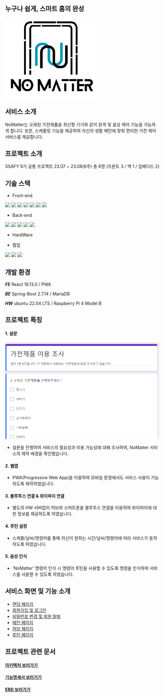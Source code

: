 ## 누구나 쉽게, 스마트 홈의 완성

![logo](./img/logo.png)


## 서비스 소개
NoMatter는 오래된 가전제품을 최신형 기기와 같이 원격 및 음성 제어 기능을 가능하게 합니다. 또한, 스케줄링 기능을 제공하여 자신의 생활 패턴에 맞춰 편리한 가전 제어 서비스를 제공합니다.


## 프로젝트 소개
SSAFY 9기 공통 프로젝트
23.07 ~ 23.08(6주)
총 6명 (프론트 3 / 백 1 / 임베디드 2)

## 기술 스택
- Front-end 

<img src="https://img.shields.io/badge/react-61DAFB?style=for-the-badge&logo=react&logoColor=black">
<img src="https://img.shields.io/badge/JavaScript-F7DF1E?style=for-the-badge&logo=JavaScript&logoColor=black">

<img src="https://img.shields.io/badge/bootstrap-7952B3?style=for-the-badge&logo=bootstrap&logoColor=white">
<img src="https://img.shields.io/badge/PWA-5A0FC8?style=for-the-badge&logo=PWA&logoColor=white">
<img src="https://img.shields.io/badge/MUI-007FFF?style=for-the-badge&logo=MUI&logoColor=white">
<img src="https://img.shields.io/badge/SCSS-CC6699?style=for-the-badge&logo=Sass&logoColor=white">

<img src="https://img.shields.io/badge/socket.io-010101?style=for-the-badge&logo=socket.io&logoColor=white">

- Back-end

<img src="https://img.shields.io/badge/springboot-6DB33F?style=for-the-badge&logo=springboot&logoColor=white">

<img src="https://img.shields.io/badge/mariaDB-003545?style=for-the-badge&logo=mariaDB&logoColor=white">

<img src="https://img.shields.io/badge/Docker-2496ED?style=for-the-badge&logo=Docker&logoColor=white">
<img src="https://img.shields.io/badge/Amazon EC2-FF9900?style=for-the-badge&logo=AmazonEC2&logoColor=white">
<img src="https://img.shields.io/badge/NGINX-009639?style=for-the-badge&logo=NGINX&logoColor=white">

- HardWare

- 협업

<img src="https://img.shields.io/badge/JIRA-0052CC?style=for-the-badge&logo=jirasoftware&logoColor=white">
<img src="https://img.shields.io/badge/gitlab-FC6D26?style=for-the-badge&logo=gitlab&logoColor=white">
<img src="https://img.shields.io/badge/NOTION-000000?style=for-the-badge&logo=notion&logoColor=white">

## 개발 환경
***FE*** React 16.13.0 / PWA


***BE*** Spring-Boot 2.7.14 / MariaDB


***HW*** ubuntu 22.04 LTS / Raspberry Pi 4 Model B



## 프로젝트 특징

#### 1. 설문
![survey](./img/survey.png)
- 설문을 진행하여 서비스의 필요성과 이용 가능성에 대해 조사하여, NoMatter 서비스의 제작 배경을 확인했습니다.

#### 2. 웹앱
- PWA(Progressive Web App)을 이용하여 모바일 환경에서도 서비스 사용이 가능하도록 제작하였습니다.

#### 3. 블루투스 연결 & 와이파이 연결
- 별도의 HW 서버없이 허브와 스마트폰을 블루투스 연결을 이용하여 와이파이에 대한 정보를 제공하도록 하였습니다.

#### 4. 루틴 설정
- 스케줄/날씨/명령어를 통해 자신이 원하는 시간/날씨/명령어에 따라 서비스가 동작하도록 하였습니다.

#### 5. 음성 인식
- 'NoMatter' 명령어 인식 시 명령어 루틴을 사용할 수 있도록 명령을 인식하여 서비스를 사용할 수 있도록 하였습니다.

[//]: # (#### 6. Special Thanks)

[//]: # (- Back End와 배포를 맡아준 "이도하"님에게 감사를 표합니다)

## 서비스 화면 및 기능 소개
- [랜딩 페이지](https://lab.ssafy.com/s09-webmobile3-sub2/S09P12C105/-/blob/develop/introdcution/LandingPage.md)
- [회원가입 및 로그인](https://lab.ssafy.com/s09-webmobile3-sub2/S09P12C105/-/blob/develop/introdcution/LoginSignUp.md)
- [비밀번호 변경 및 회원 탈퇴](https://lab.ssafy.com/s09-webmobile3-sub2/S09P12C105/-/blob/develop/introdcution/MemberModify.md)
- [메인 페이지](https://lab.ssafy.com/s09-webmobile3-sub2/S09P12C105/-/blob/develop/introdcution/MainPage.md)
- [허브 페이지](https://lab.ssafy.com/s09-webmobile3-sub2/S09P12C105/-/blob/develop/introdcution/HubPage.md)
- [루틴 페이지](https://lab.ssafy.com/s09-webmobile3-sub2/S09P12C105/-/blob/develop/introdcution/RoutinePage.md)

## 프로젝트 관련 문서
#### <a href="https://lab.ssafy.com/s09-webmobile3-sub2/S09P12C105/-/blob/develop/img/SW%20%EC%95%84%ED%82%A4%ED%85%8D%EC%B2%98%20%EB%8B%A4%EC%9D%B4%EC%96%B4%EA%B7%B8%EB%9E%A8.jpg">아키텍처 보러가기</a>
#### <a href="https://lab.ssafy.com/s09-webmobile3-sub2/S09P12C105/-/blob/develop/img/%EA%B8%B0%EB%8A%A5%EB%AA%85%EC%84%B8%EC%84%9C.png">기능명세서 보러가기</a>
#### <a href="https://lab.ssafy.com/s09-webmobile3-sub2/S09P12C105/-/blob/develop/img/erd.png">ERD 보러가기</a>